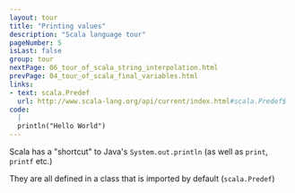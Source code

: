 ```yaml
---
layout: tour
title: "Printing values"
description: "Scala language tour"
pageNumber: 5
isLast: false
group: tour
nextPage: 06_tour_of_scala_string_interpolation.html
prevPage: 04_tour_of_scala_final_variables.html
links:
- text: scala.Predef
  url: http://www.scala-lang.org/api/current/index.html#scala.Predef$
code:
  |
  println("Hello World")  
---
```



Scala has a "shortcut" to Java's `System.out.println` (as well as `print`, `printf` etc.)

They are all defined in a class that is imported by default (`scala.Predef`)

